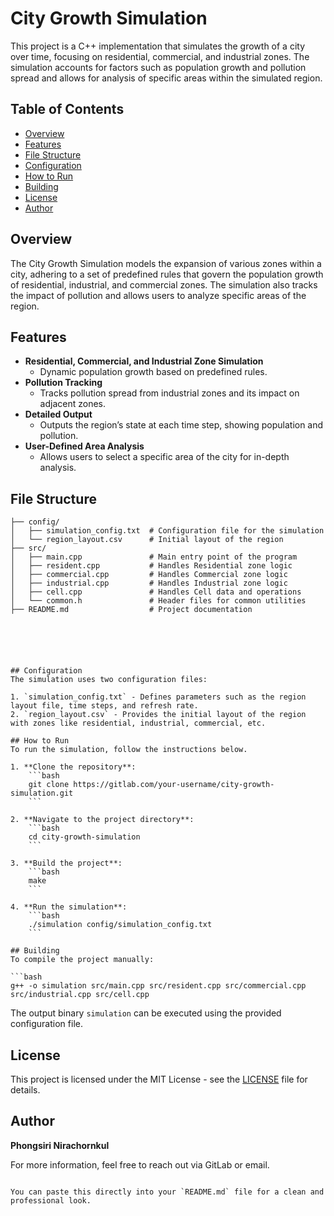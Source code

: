 # City Growth Simulation

This project is a C++ implementation that simulates the growth of a city over time, focusing on residential, commercial, and industrial zones. The simulation accounts for factors such as population growth and pollution spread and allows for analysis of specific areas within the simulated region.

## Table of Contents
- [Overview](#overview)
- [Features](#features)
- [File Structure](#file-structure)
- [Configuration](#configuration)
- [How to Run](#how-to-run)
- [Building](#building)
- [License](#license)
- [Author](#author)

## Overview
The City Growth Simulation models the expansion of various zones within a city, adhering to a set of predefined rules that govern the population growth of residential, industrial, and commercial zones. The simulation also tracks the impact of pollution and allows users to analyze specific areas of the region.

## Features
- **Residential, Commercial, and Industrial Zone Simulation**
  - Dynamic population growth based on predefined rules.
- **Pollution Tracking**
  - Tracks pollution spread from industrial zones and its impact on adjacent zones.
- **Detailed Output**
  - Outputs the region’s state at each time step, showing population and pollution.
- **User-Defined Area Analysis**
  - Allows users to select a specific area of the city for in-depth analysis.

## File Structure
```plaintext
├── config/
│   ├── simulation_config.txt  # Configuration file for the simulation
│   └── region_layout.csv      # Initial layout of the region
├── src/
│   ├── main.cpp               # Main entry point of the program
│   ├── resident.cpp           # Handles Residential zone logic
│   ├── commercial.cpp         # Handles Commercial zone logic
│   ├── industrial.cpp         # Handles Industrial zone logic
│   ├── cell.cpp               # Handles Cell data and operations
│   └── common.h               # Header files for common utilities
├── README.md                  # Project documentation






## Configuration
The simulation uses two configuration files:

1. `simulation_config.txt` - Defines parameters such as the region layout file, time steps, and refresh rate.
2. `region_layout.csv` - Provides the initial layout of the region with zones like residential, industrial, commercial, etc.

## How to Run
To run the simulation, follow the instructions below.

1. **Clone the repository**:
    ```bash
    git clone https://gitlab.com/your-username/city-growth-simulation.git
    ```

2. **Navigate to the project directory**:
    ```bash
    cd city-growth-simulation
    ```

3. **Build the project**:
    ```bash
    make
    ```

4. **Run the simulation**:
    ```bash
    ./simulation config/simulation_config.txt
    ```

## Building
To compile the project manually:

```bash
g++ -o simulation src/main.cpp src/resident.cpp src/commercial.cpp src/industrial.cpp src/cell.cpp
```

The output binary `simulation` can be executed using the provided configuration file.

## License
This project is licensed under the MIT License - see the [LICENSE](LICENSE) file for details.

## Author
**Phongsiri Nirachornkul**

For more information, feel free to reach out via GitLab or email.
```

You can paste this directly into your `README.md` file for a clean and professional look.
